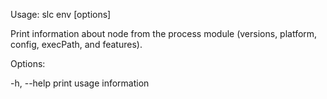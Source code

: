 Usage: slc env [options]

Print information about node from the process module (versions,
platform, config, execPath, and features).

Options:

  -h, --help  print usage information
